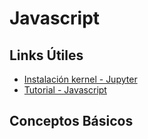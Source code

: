 # Javascript

## Links Útiles

- [Instalación kernel - Jupyter](https://github.com/yunabe/tslab/blob/master/README.md#example-notebooks)
- [Tutorial - Javascript](https://www.tutorialspoint.com/javascript/index.htm)

## Conceptos Básicos